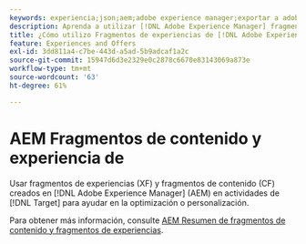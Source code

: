 ```yaml
---
keywords: experiencia;json;aem;adobe experience manager;exportar a adobe target;fragmentos de experiencias;fragmentos;XF
description: Aprenda a utilizar [!DNL Adobe Experience Manager] fragmentos de experiencias en [!DNL Adobe Target] actividades.
title: ¿Cómo utilizo Fragmentos de experiencias de [!DNL Adobe Experience Manager] (AEM)?
feature: Experiences and Offers
exl-id: 3dd811a4-c7be-443d-a5ad-5b9adcaf1a2c
source-git-commit: 15947d6d3e2329e0c2878c6670e83143069a873e
workflow-type: tm+mt
source-wordcount: '63'
ht-degree: 61%

---
```


# AEM Fragmentos de contenido y experiencia de

Usar fragmentos de experiencias (XF) y fragmentos de contenido (CF) creados en [!DNL Adobe Experience Manager] (AEM) en actividades de [!DNL Target] para ayudar en la optimización o personalización.

Para obtener más información, consulte [AEM Resumen de fragmentos de contenido y fragmentos de experiencias](/help/main/c-integrating-target-with-mac/aem/aem-experience-and-content-fragments.md).